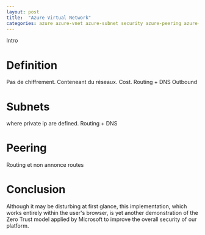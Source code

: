 ```yaml
---
layout: post
title:  "Azure Virtual Network"
categories: azure azure-vnet azure-subnet security azure-peering azure-routing
---
```

Intro

# Definition

Pas de chiffrement.
Conteneant du réseaux.
Cost.
Routing + DNS
Outbound

# Subnets

where private ip are defined.
Routing + DNS

# Peering

Routing et non annonce routes

# Conclusion

Although it may be disturbing at first glance, this implementation, which works entirely within the user's browser, is yet another demonstration of the Zero Trust model applied by Microsoft to improve the overall security of our platform.
